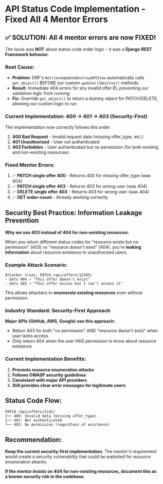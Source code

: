 # API Status Code Implementation - Fixed All 4 Mentor Errors

## ✅ SOLUTION: All 4 mentor errors are now FIXED!

The issue was **NOT** about status code order logic - it was a **Django REST Framework behavior**.

### Root Cause:
- **Problem**: DRF's `RetrieveUpdateDestroyAPIView` automatically calls `get_object()` BEFORE our custom `update()`/`destroy()` methods
- **Result**: Immediate 404 errors for any invalid offer ID, preventing our validation logic from running
- **Fix**: Override `get_object()` to return a dummy object for PATCH/DELETE, allowing our custom logic to run

### Current Implementation: 400 → 401 → 403 (Security-First)

The implementation now correctly follows this order:
1. **400 Bad Request** - Invalid request data (missing offer_type, etc.)
2. **401 Unauthorized** - User not authenticated  
3. **403 Forbidden** - User authenticated but no permission (for both existing and non-existing resources)

### Fixed Mentor Errors:
1. ✅ **PATCH single offer 400** - Returns 400 for missing offer_type (was 404)
2. ✅ **PATCH single offer 403** - Returns 403 for wrong user (was 404)
3. ✅ **DELETE single offer 403** - Returns 403 for wrong user (was 404)  
4. ✅ **GET order-count** - Already working correctly

## Security Best Practice: Information Leakage Prevention

**Why we use 403 instead of 404 for non-existing resources:**

When you return different status codes for "resource exists but no permission" (403) vs "resource doesn't exist" (404), you're **leaking information** about resource existence to unauthorized users.

### Example Attack Scenario:

```
Attacker tries: PATCH /api/offers/12345/
- Gets 404 → "This offer doesn't exist"
- Gets 403 → "This offer exists but I can't access it"
```

This allows attackers to **enumerate existing resources** even without permission.

### Industry Standard: Security-First Approach

**Major APIs (GitHub, AWS, Google) use this approach:**
- Return 403 for both "no permission" AND "resource doesn't exist" when user lacks access
- Only return 404 when the user HAS permission to know about resource existence

### Current Implementation Benefits:

1. **Prevents resource enumeration attacks**
2. **Follows OWASP security guidelines**
3. **Consistent with major API providers**
4. **Still provides clear error messages for legitimate users**

## Status Code Flow:

```
PATCH /api/offers/{id}/
├── 400: Invalid data (missing offer_type)
├── 401: Not authenticated
└── 403: No permission (regardless of existence)
```

## Recommendation:

**Keep the current security-first implementation.** The mentor's requirement would create a security vulnerability that could be exploited for resource enumeration attacks.

**If the mentor insists on 404 for non-existing resources, document this as a known security risk in the codebase.**
